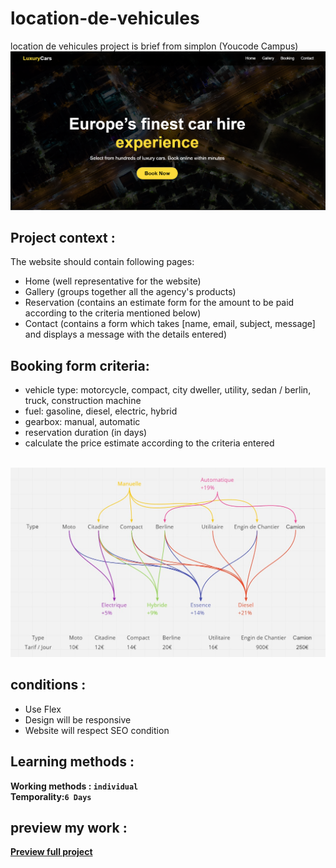 # location-de-vehicules
location de vehicules project is brief from simplon (Youcode Campus)
<img src="images\poster .png" alt="poster">

## Project context :

The website should contain following pages:

<ul>
<li>Home (well representative for the website)</li>
<li>Gallery (groups together all the agency's products)</li>
<li>
Reservation (contains an estimate form for the amount to be paid according to the criteria mentioned below)</li>
<li>Contact (contains a form which takes [name, email, subject, message] and displays a message with the details entered)</li>
</ul>

## Booking form criteria:

<ul>
<li>vehicle type: motorcycle, compact, city dweller, utility, sedan / berlin, truck, construction machine
</li>
<li>fuel: gasoline, diesel, electric, hybrid</li>
<li>gearbox: manual, automatic</li>
<li>reservation duration (in days)</li>
<li>calculate the price estimate according to the criteria entered</li>
</ul>

<br>

<img src="images/calculations.jpg">

<br>

## conditions :

<ul>
<li>Use Flex</li>
<li>Design will be responsive</li>
<li>Website will respect SEO condition</li>

</ul>

## Learning methods :

**Working methods : `individual`**
<br>
**Temporality:`6 Days`**

## preview my work :

**<a href="https://mohssineelattari.github.io/location-de-vehicules">Preview full project</a>**
